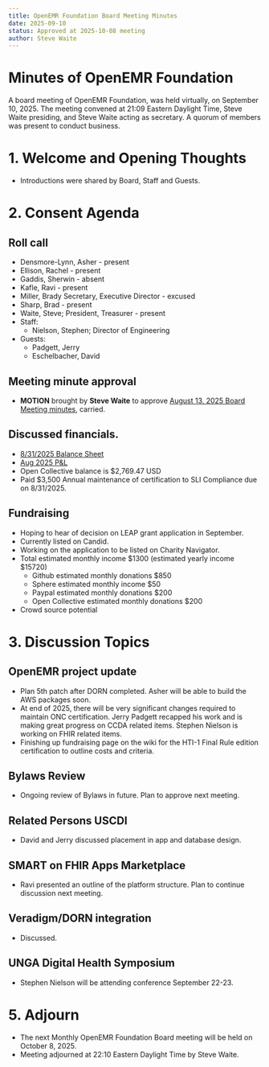 ```yaml
---
title: OpenEMR Foundation Board Meeting Minutes
date: 2025-09-10
status: Approved at 2025-10-08 meeting
author: Steve Waite
---
```


# Minutes of OpenEMR Foundation

A board meeting of OpenEMR Foundation, was held virtually, on September 10, 2025. The meeting convened at 21:09 Eastern Daylight Time, Steve Waite presiding, and Steve Waite acting as secretary. A quorum of members was present to conduct business.

# 1. Welcome and Opening Thoughts
  - Introductions were shared by Board, Staff and Guests.

# 2. Consent Agenda
## Roll call
  - Densmore-Lynn, Asher - present
  - Ellison, Rachel - present
  - Gaddis, Sherwin - absent
  - Kafle, Ravi - present
  - Miller, Brady Secretary, Executive Director - excused
  - Sharp, Brad - present
  - Waite, Steve; President, Treasurer - present
  - Staff:
    - Nielson, Stephen; Director of Engineering
  - Guests:
    - Padgett, Jerry
    - Eschelbacher, David

## Meeting minute approval
  - **MOTION** brought by __Steve Waite__ to approve [August 13, 2025 Board Meeting minutes](https://github.com/openemr/foundation-minutes/blob/master/2025-08-13-Board.md), carried.

## Discussed financials.
  - [8/31/2025 Balance Sheet](https://community.open-emr.org/uploads/short-url/5wwR1nxass96Y4ZgtOI7pSKYV5l.pdf)
  - [Aug 2025 P&L](https://community.open-emr.org/uploads/short-url/3zXS8V3SGDUsmdTbMAZQDRGFPlQ.pdf)
  - Open Collective balance is $2,769.47 USD
  - Paid $3,500 Annual maintenance of certification to SLI Compliance due on 8/31/2025.

## Fundraising
  - Hoping to hear of decision on LEAP grant application in September.
  - Currently listed on Candid.
  - Working on the application to be listed on Charity Navigator.
  - Total estimated monthly income $1300 (estimated yearly income $15720)
    - Github estimated monthly donations $850
    - Sphere estimated monthly income $50
    - Paypal estimated monthly donations $200
    - Open Collective estimated monthly donations $200
  - Crowd source potential

# 3. Discussion Topics

## OpenEMR project update
  - Plan 5th patch after DORN completed. Asher will be able to build the AWS packages soon.
  - At end of 2025, there will be very significant changes required to maintain ONC certification. Jerry Padgett recapped his work and is making great progress on CCDA related items. 
    Stephen Nielson is working on FHIR related items.
  - Finishing up fundraising page on the wiki for the HTI-1 Final Rule edition certification to outline costs and criteria.

## Bylaws Review
  - Ongoing review of Bylaws in future. Plan to approve next meeting.

## Related Persons USCDI
  - David and Jerry discussed placement in app and database design.

## SMART on FHIR Apps Marketplace
  - Ravi presented an outline of the platform structure. Plan to continue discussion next meeting.

## Veradigm/DORN integration
  - Discussed.

## UNGA Digital Health Symposium
  - Stephen Nielson will be attending conference September 22-23.

# 5. Adjourn
  - The next Monthly OpenEMR Foundation Board meeting will be held on October 8, 2025.
  - Meeting adjourned at 22:10 Eastern Daylight Time by Steve Waite.
 
